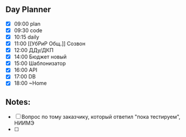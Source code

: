 ## Day Planner
- [x] 09:00 plan
- [x] 09:30 code
- [x] 10:15 daily
- [x] 11:00 [[УбРиР Общ.]] Созвон
- [x] 12:00 ДДу/ДКП
- [x] 14:00 Бюджет новый 
- [x] 15:00 Шаблонизатор
- [x] 16:00 API
- [x] 17:00 DB
- [x] 18:00 ~Home
## Notes:
- [ ] Вопрос по тому заказчику, который ответил "пока тестируем", НИИМЭ 
- [ ] 